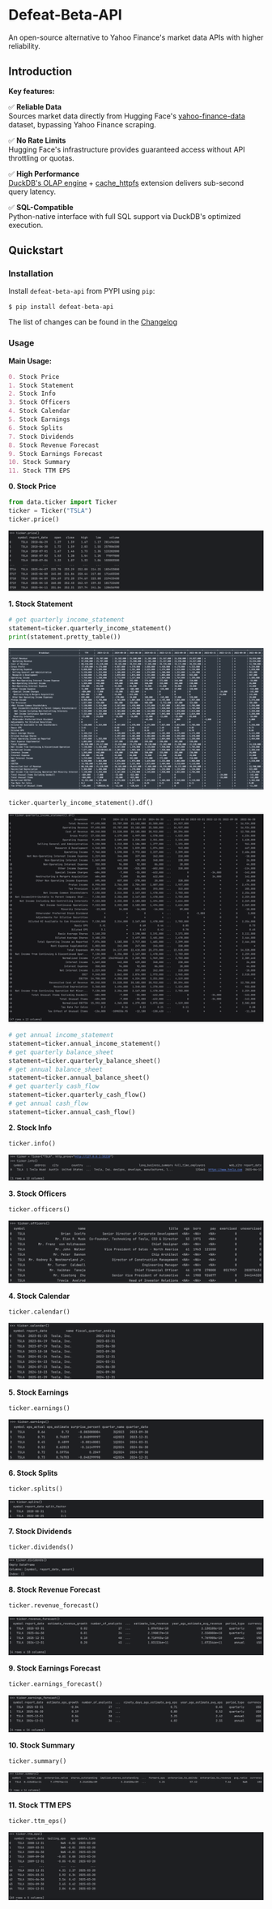 # Defeat-Beta-API

An open-source alternative to Yahoo Finance's market data APIs with higher reliability.

## Introduction

**Key features:**

✅ **Reliable Data**  
Sources market data directly from Hugging Face's [yahoo-finance-data](https://huggingface.co/datasets/bwzheng2010/yahoo-finance-data) dataset, bypassing Yahoo Finance scraping.

✅ **No Rate Limits**  
Hugging Face's infrastructure provides guaranteed access without API throttling or quotas.

✅ **High Performance**  
[DuckDB's OLAP engine](https://duckdb.org/) + [cache_httpfs](https://duckdb.org/community_extensions/extensions/cache_httpfs.html) extension delivers sub-second query latency.

✅ **SQL-Compatible**  
Python-native interface with full SQL support via DuckDB's optimized execution.

## Quickstart

### Installation

Install `defeat-beta-api` from PYPI using `pip`:

``` {.sourceCode .bash}
$ pip install defeat-beta-api
```

The list of changes can be found in the [Changelog](https://github.com/defeat-beta/defeatbeta-api/blob/main/CHANGELOG.rst)

### Usage

**Main Usage:**
```markdown
0. Stock Price
1. Stock Statement
2. Stock Info 
3. Stock Officers 
4. Stock Calendar 
5. Stock Earnings 
6. Stock Splits 
7. Stock Dividends 
8. Stock Revenue Forecast 
9. Stock Earnings Forecast 
10. Stock Summary 
11. Stock TTM EPS
```

**0. Stock Price**
```python
from data.ticker import Ticker
ticker = Ticker("TSLA")
ticker.price()
```
![example_0.png](doc/img/example_0.png)

**1. Stock Statement**

```python
# get quarterly income_statement
statement=ticker.quarterly_income_statement()
print(statement.pretty_table())
```
![example_11.png](doc/img/example_11.png)

```python
ticker.quarterly_income_statement().df()
```
![example_12.png](doc/img/example_12.png)


```python
# get annual income_statement
statement=ticker.annual_income_statement()
# get quarterly balance_sheet
statement=ticker.quarterly_balance_sheet()
# get annual balance_sheet
statement=ticker.annual_balance_sheet()
# get quarterly cash_flow
statement=ticker.quarterly_cash_flow()
# get annual cash_flow
statement=ticker.annual_cash_flow()
```

**2. Stock Info**

```python
ticker.info()
```
![example_1.png](doc/img/example_1.png)

**3. Stock Officers**
```python
ticker.officers()
```
![example_2.png](doc/img/example_2.png)

**4. Stock Calendar**
```python
ticker.calendar()
```
![example_3.png](doc/img/example_3.png)

**5. Stock Earnings**
```python
ticker.earnings()
```
![example_4.png](doc/img/example_4.png)

**6. Stock Splits**
```python
ticker.splits()
```
![example_5.png](doc/img/example_5.png)

**7. Stock Dividends**
```python
ticker.dividends()
```
![example_6.png](doc/img/example_6.png)

**8. Stock Revenue Forecast**
```python
ticker.revenue_forecast()
```
![example_7.png](doc/img/example_7.png)

**9. Stock Earnings Forecast**
```python
ticker.earnings_forecast()
```
![example_8.png](doc/img/example_8.png)

**10. Stock Summary**
```python
ticker.summary()
```
![example_13.png](doc/img/example_13.png)

**11. Stock TTM EPS**
```python
ticker.ttm_eps()
```
![example_14.png](doc/img/example_14.png)







